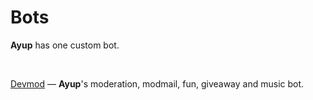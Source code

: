 # Bots
**Ayup** has one custom bot.

<br>

<a href="/bots/devmod">Devmod</a> — **Ayup**'s moderation, modmail, fun, giveaway and music bot.
